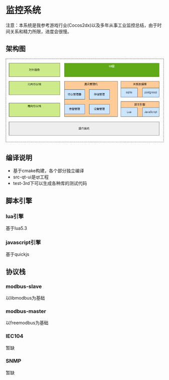 # 监控系统
注意：本系统是我参考游戏行业(Cocos2dx)以及多年从事工业监控总结，由于时间关系和精力所限，进度会很慢。

## 架构图
![架构图](doc/architecture.png)


## 编译说明
- 基于cmake构建，各个部分独立编译
- src-qt-ui是qt工程
- test-3rd下可以生成各种库的测试代码

## 脚本引擎

### lua引擎
基于lua5.3

### javascript引擎
基于quickjs

## 协议栈

### modbus-slave
以libmodbus为基础

### modbus-master
以freemodbus为基础

### IEC104
暂缺

### SNMP
暂缺